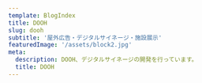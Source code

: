 ```yaml
---
template: BlogIndex
title: DOOH
slug: dooh
subtitle: '屋外広告・デジタルサイネージ・施設展示'
featuredImage: '/assets/block2.jpg'
meta:
  description: DOOH、デジタルサイネージの開発を行っています。
  title: DOOH
---
```


